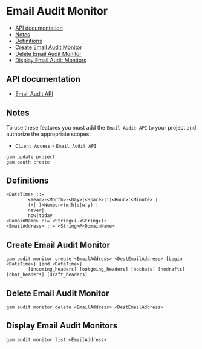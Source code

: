 # Email Audit Monitor
- [API documentation](#api-documentation)
- [Notes](#notes)
- [Definitions](#definitions)
- [Create Email Audit Monitor](#create-email-audit-monitor)
- [Delete Email Audit Monitor](#delete-email-audit-monitor)
- [Display Email Audit Monitors](#display-email-audit-monitors)

## API documentation
* [Email Audit API](https://developers.google.com/admin-sdk/email-audit)

## Notes
To use these features you must add the `Email Audit API` to your project and authorize the appropriate scopes:
* `Client Access` - `Email Audit API`
```
gam update project
gam oauth create
```

## Definitions
```
<DateTime> ::=
        <Year>-<Month>-<Day>(<Space>|T)<Hour>:<Minute> |
        (+|-)<Number>(m|h|d|w|y) |
        never|
        now|today
<DomainName> ::= <String>(.<String>)+
<EmailAddress> ::= <String>@<DomainName>
```
## Create Email Audit Monitor
```
gam audit monitor create <EmailAddress> <DestEmailAddress> [begin <DateTime>] [end <DateTime>]
        [incoming_headers] [outgoing_headers] [nochats] [nodrafts] [chat_headers] [draft_headers]
```
## Delete Email Audit Monitor
```
gam audit monitor delete <EmailAddress> <DestEmailAddress>
```
## Display Email Audit Monitors
```
gam audit monitor list <EmailAddress>
```
